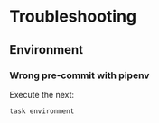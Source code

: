 # Troubleshooting

## Environment

### Wrong pre-commit with pipenv

Execute the next:

```{.bash}
task environment
```
